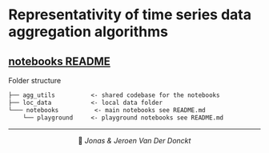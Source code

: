 # Representativity of time series data aggregation algorithms

## [notebooks README](notebooks/)

Folder structure
```txt
├── agg_utils          <- shared codebase for the notebooks
├── loc_data           <- local data folder 
└─── notebooks          <- main notebooks see README.md
    └── playground     <- playground notebooks see README.md
```


---

<p align="center">
👤 <i>Jonas & Jeroen Van Der Donckt</i>
</p>
